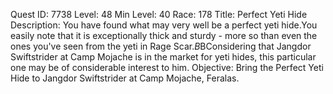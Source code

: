 Quest ID: 7738
Level: 48
Min Level: 40
Race: 178
Title: Perfect Yeti Hide
Description: You have found what may very well be a perfect yeti hide.You easily note that it is exceptionally thick and sturdy - more so than even the ones you've seen from the yeti in Rage Scar.$B$BConsidering that Jangdor Swiftstrider at Camp Mojache is in the market for yeti hides, this particular one may be of considerable interest to him.
Objective: Bring the Perfect Yeti Hide to Jangdor Swiftstrider at Camp Mojache, Feralas.
